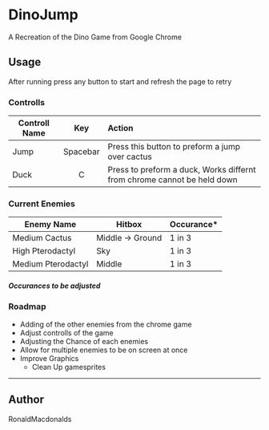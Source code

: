 # DinoJump
A Recreation of the Dino Game from Google Chrome
## Usage
After running press any button to start and refresh the page to retry 
### Controlls

| Controll Name        | Key           | Action  |
| ------------- |:-------------:| :-----|
| Jump     | Spacebar | Press this button to preform a jump over cactus |
| Duck     | C      | Press to preform a duck, Works differnt from chrome cannot be held down |

### Current Enemies 

| Enemy Name  | Hitbox  | Occurance* |
|-------------|---------|-----------|
|Medium Cactus| Middle → Ground | 1 in 3|
|High Pterodactyl| Sky | 1 in 3 |
|Medium Pterodactyl | Middle | 1 in 3 |
##### Occurances to be adjusted

### Roadmap
- Adding of the other enemies from the chrome game
- Adjust controlls of the game
- Adjusting the Chance of each enemies
- Allow for multiple enemies to be on screen at once
- Improve Graphics 
  - Clean Up gamesprites
___
## Author 
RonaldMacdonalds
